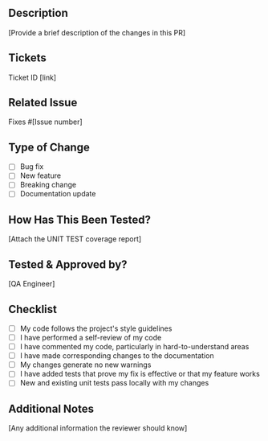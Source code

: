 ## Description
[Provide a brief description of the changes in this PR]

## Tickets
Ticket ID [link]

## Related Issue
Fixes #[Issue number]

## Type of Change
- [ ] Bug fix
- [ ] New feature
- [ ] Breaking change
- [ ] Documentation update

## How Has This Been Tested?
[Attach the UNIT TEST coverage report]

## Tested & Approved by?
[QA Engineer]

## Checklist
- [ ] My code follows the project's style guidelines
- [ ] I have performed a self-review of my code
- [ ] I have commented my code, particularly in hard-to-understand areas
- [ ] I have made corresponding changes to the documentation
- [ ] My changes generate no new warnings
- [ ] I have added tests that prove my fix is effective or that my feature works
- [ ] New and existing unit tests pass locally with my changes

## Additional Notes
[Any additional information the reviewer should know]